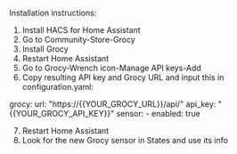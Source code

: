 Installation instructions:

1. Install HACS for Home Assistant
2. Go to Community-Store-Grocy
3. Install Grocy
4. Restart Home Assistant
5. Go to Grocy-Wrench icon-Manage API keys-Add
6. Copy resulting API key and Grocy URL and input this in configuration.yaml:

grocy:
  url: "https://{{YOUR_GROCY_URL}}/api/"
  api_key: "{{YOUR_GROCY_API_KEY}}"
  sensor:
    - enabled: true

7. Restart Home Assistant
8. Look for the new Grocy sensor in States and use its info
